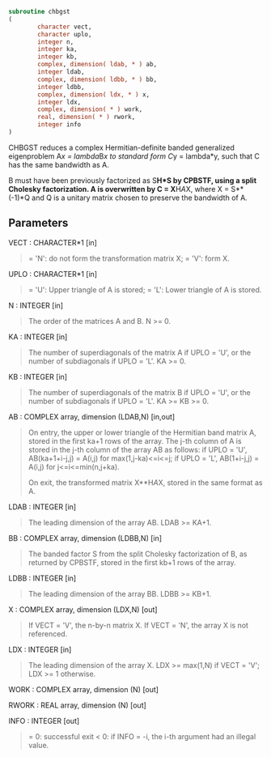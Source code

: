```fortran
subroutine chbgst
(
        character vect,
        character uplo,
        integer n,
        integer ka,
        integer kb,
        complex, dimension( ldab, * ) ab,
        integer ldab,
        complex, dimension( ldbb, * ) bb,
        integer ldbb,
        complex, dimension( ldx, * ) x,
        integer ldx,
        complex, dimension( * ) work,
        real, dimension( * ) rwork,
        integer info
)
```

CHBGST reduces a complex Hermitian-definite banded generalized
eigenproblem  A*x = lambda*B*x  to standard form  C*y = lambda*y,
such that C has the same bandwidth as A.

B must have been previously factorized as S**H*S by CPBSTF, using a
split Cholesky factorization. A is overwritten by C = X**H*A*X, where
X = S**(-1)*Q and Q is a unitary matrix chosen to preserve the
bandwidth of A.

## Parameters
VECT : CHARACTER*1 [in]
> = 'N':  do not form the transformation matrix X;
> = 'V':  form X.

UPLO : CHARACTER*1 [in]
> = 'U':  Upper triangle of A is stored;
> = 'L':  Lower triangle of A is stored.

N : INTEGER [in]
> The order of the matrices A and B.  N >= 0.

KA : INTEGER [in]
> The number of superdiagonals of the matrix A if UPLO = 'U',
> or the number of subdiagonals if UPLO = 'L'.  KA >= 0.

KB : INTEGER [in]
> The number of superdiagonals of the matrix B if UPLO = 'U',
> or the number of subdiagonals if UPLO = 'L'.  KA >= KB >= 0.

AB : COMPLEX array, dimension (LDAB,N) [in,out]
> On entry, the upper or lower triangle of the Hermitian band
> matrix A, stored in the first ka+1 rows of the array.  The
> j-th column of A is stored in the j-th column of the array AB
> as follows:
> if UPLO = 'U', AB(ka+1+i-j,j) = A(i,j) for max(1,j-ka)<=i<=j;
> if UPLO = 'L', AB(1+i-j,j)    = A(i,j) for j<=i<=min(n,j+ka).
> 
> On exit, the transformed matrix X**H*A*X, stored in the same
> format as A.

LDAB : INTEGER [in]
> The leading dimension of the array AB.  LDAB >= KA+1.

BB : COMPLEX array, dimension (LDBB,N) [in]
> The banded factor S from the split Cholesky factorization of
> B, as returned by CPBSTF, stored in the first kb+1 rows of
> the array.

LDBB : INTEGER [in]
> The leading dimension of the array BB.  LDBB >= KB+1.

X : COMPLEX array, dimension (LDX,N) [out]
> If VECT = 'V', the n-by-n matrix X.
> If VECT = 'N', the array X is not referenced.

LDX : INTEGER [in]
> The leading dimension of the array X.
> LDX >= max(1,N) if VECT = 'V'; LDX >= 1 otherwise.

WORK : COMPLEX array, dimension (N) [out]

RWORK : REAL array, dimension (N) [out]

INFO : INTEGER [out]
> = 0:  successful exit
> < 0:  if INFO = -i, the i-th argument had an illegal value.
